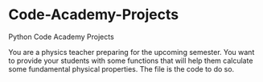 # Code-Academy-Projects
Python Code Academy Projects

You are a physics teacher preparing for the upcoming semester. You want to provide your students with some functions that will help
them calculate some fundamental physical properties. The file is the code to do so.

